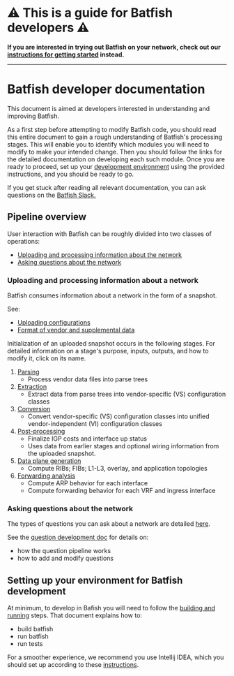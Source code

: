 # :warning: This is a guide for Batfish developers :warning:

**If you are interested in trying out Batfish on your network, check out
our [instructions for getting started](https://pybatfish.readthedocs.io/en/latest/getting_started.html)
instead.**

***

# Batfish developer documentation

This document is aimed at developers interested in understanding and improving Batfish.

As a first step before attempting to modify Batfish code, you should read this entire document to
gain a rough understanding of Batfish's processing stages. This will enable you to identify which
modules you will need to modify to make your intended change. Then you should follow the links for
the detailed documentation on developing each such module. Once you are ready to proceed, set up
your [development environment](#setting-up-your-environment-for-batfish-development) using the
provided instructions, and you should be ready to go.

If you get stuck after reading all relevant documentation, you can ask questions on the
[Batfish Slack.](https://join.slack.com/t/batfish-org/shared_invite/enQtMzA0Nzg2OTAzNzQ1LTcyYzY3M2Q0NWUyYTRhYjdlM2IzYzRhZGU1NWFlNGU2MzlhNDY3OTJmMDIyMjQzYmRlNjhkMTRjNWIwNTUwNTQ)

## Pipeline overview

User interaction with Batfish can be roughly divided into two classes of operations:

* [Uploading and processing information about the network](#uploading-and-processing-information-about-a-network)
* [Asking questions about the network](#asking-questions-about-the-network)

### Uploading and processing information about a network

Batfish consumes information about a network in the form of
a snapshot.

See:

* [Uploading configurations](https://pybatfish.readthedocs.io/en/latest/notebooks/interacting.html#Uploading-configurations)
* [Format of vendor and supplemental data](https://pybatfish.readthedocs.io/en/latest/formats.html)

Initialization of an uploaded snapshot occurs in the following stages. For detailed information on
a stage's purpose, inputs, outputs, and how to modify it, click on its name.

1. [Parsing](parsing/README.md)
    * Process vendor data files into parse trees
2. [Extraction](extraction/README.md)
    * Extract data from parse trees into vendor-specific (VS) configuration classes
3. [Conversion](conversion/README.md)
    * Convert vendor-specific (VS) configuration classes into unified vendor-independent (VI)
      configuration classes
4. [Post-processing](post_processing/README.md)
    * Finalize IGP costs and interface up status
    * Uses data from earlier stages and optional wiring information from the uploaded snapshot.
5. [Data plane generation](data_plane/README.md)
    * Compute RIBs; FIBs; L1-L3, overlay, and application topologies
6. [Forwarding analysis](forwarding_analysis/README.md)
    * Compute ARP behavior for each interface
    * Compute forwarding behavior for each VRF and ingress interface

### Asking questions about the network

The types of questions you can ask about a network are
detailed [here](https://pybatfish.readthedocs.io/en/latest/questions.html).

See the [question development doc](question_development/README.md) for details on:

* how the question pipeline works
* how to add and modify questions

## Setting up your environment for Batfish development

At minimum, to develop in Bafish you will need to follow the
[building and running](building_and_running/README.md) steps. That document explains how to:

* build batfish
* run batfish
* run tests

For a smoother experience, we recommend you use Intellij IDEA, which you should set up
according to these [instructions](intellij_setup/README.md).


